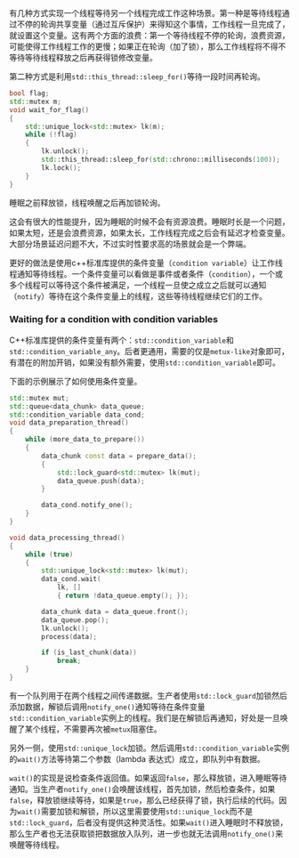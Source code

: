 有几种方式实现一个线程等待另一个线程完成工作这种场景。第一种是等待线程通过不停的轮询共享变量（通过互斥保护）来得知这个事情，工作线程一旦完成了，就设置这个变量。这有两个方面的浪费：第一个等待线程不停的轮询，浪费资源，可能使得工作线程工作的更慢；如果正在轮询（加了锁），那么工作线程将不得不等待等待线程释放之后再获得锁修改变量。

第二种方式是利用`std::this_thread::sleep_for()`等待一段时间再轮询。
```c++
bool flag;
std::mutex m;
void wait_for_flag()
{
    std::unique_lock<std::mutex> lk(m);
    while (!flag)
    {
        lk.unlock();
        std::this_thread::sleep_for(std::chrono::milliseconds(100));
        lk.lock();
    }
}
```
睡眠之前释放锁，线程唤醒之后再加锁轮询。

这会有很大的性能提升，因为睡眠的时候不会有资源浪费。睡眠时长是一个问题，如果太短，还是会浪费资源，如果太长，工作线程完成之后会有延迟才检查变量。大部分场景延迟问题不大，不过实时性要求高的场景就会是一个弊端。

更好的做法是使用c++标准库提供的条件变量（`condition variable`）让工作线程通知等待线程。一个条件变量可以看做是事件或者条件（`condition`），一个或多个线程可以等待这个条件被满足，一个线程一旦使之成立之后就可以通知（`notify`）等待在这个条件变量上的线程，这些等待线程继续它们的工作。

### Waiting for a condition with condition variables
C++标准库提供的条件变量有两个：`std::condition_variable`和`std::condition_variable_any`。后者更通用，需要的仅是`metux-like`对象即可，有潜在的附加开销，如果没有额外需要，使用`std::condition_variable`即可。

下面的示例展示了如何使用条件变量。
```c++
std::mutex mut;
std::queue<data_chunk> data_queue;
std::condition_variable data_cond;
void data_preparation_thread()
{
    while (more_data_to_prepare())
    {
        data_chunk const data = prepare_data();
        {
            std::lock_guard<std::mutex> lk(mut);
            data_queue.push(data);
        }

        data_cond.notify_one();
    }
}

void data_processing_thread()
{
    while (true)
    {
        std::unique_lock<std::mutex> lk(mut);
        data_cond.wait(
            lk, []
            { return !data_queue.empty(); });

        data_chunk data = data_queue.front();
        data_queue.pop();
        lk.unlock();
        process(data);

        if (is_last_chunk(data))
            break;
    }
}
```
有一个队列用于在两个线程之间传递数据。生产者使用`std::lock_guard`加锁然后添加数据，解锁后调用`notify_one()`通知等待在条件变量`std::condition_variable`实例上的线程。我们是在解锁后再通知，好处是一旦唤醒了某个线程，不需要再次被`metux`阻塞住。

另外一侧，使用`std::unique_lock`加锁。然后调用`std::condition_variable`实例的`wait()`方法等待第二个参数（lambda 表达式）成立，即队列中有数据。

`wait()`的实现是说检查条件返回值。如果返回`false`，那么释放锁，进入睡眠等待通知。当生产者`notify_one()`会唤醒该线程，首先加锁，然后检查条件，如果`false`，释放锁继续等待，如果是`true`，那么已经获得了锁，执行后续的代码。因为`wait()`需要加锁和解锁，所以这里需要使用`std::unique_lock`而不是`std::lock_guard`，后者没有提供这种灵活性。如果`wait()`进入睡眠时不释放锁，那么生产者也无法获取锁把数据放入队列，进一步也就无法调用`notify_one()`来唤醒等待线程。


